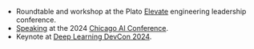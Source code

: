 - Roundtable and workshop at the Plato [Elevate](https://www.platohq.com/events/elevate) engineering leadership conference.
- [Speaking](https://chicagoaiweek.com/speaker/manas-talukdar/) at the 2024 [Chicago AI Conference](https://chicagoaiweek.com).
- Keynote at [Deep Learning DevCon 2024](https://dldc.adasci.org).

